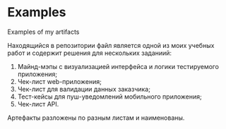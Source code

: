 # Examples
Examples of my artifacts

Находящийся в репозитории файл является одной из моих учебных работ и содержит решения для нескольких заданиий:
 1. Майнд-мэпы с визуализацией интерфейса и логики тестируемого приложения;
 2. Чек-лист web-приложения;
 3. Чек-лист для валидации данных заказчика;
 4. Тест-кейсы для пуш-уведомлений мобильного приложения;
 5. Чек-лист API.
  
  Артефакты разложены по разным листам и наименованы.

